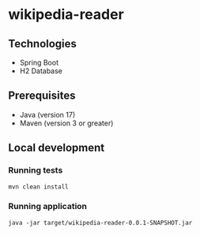 # wikipedia-reader
## Technologies
- Spring Boot
- H2 Database

## Prerequisites
- Java (version 17)
- Maven (version 3 or greater)

## Local development

### Running tests
```
mvn clean install
```

### Running application
```
java -jar target/wikipedia-reader-0.0.1-SNAPSHOT.jar
```